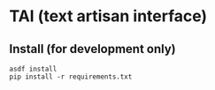 # TAI (text artisan interface)

## Install (for development only)

```
asdf install
pip install -r requirements.txt
```
